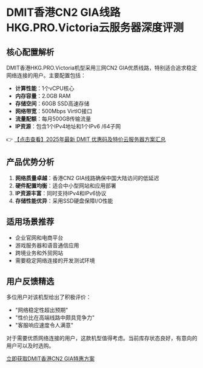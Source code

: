 # DMIT香港CN2 GIA线路HKG.PRO.Victoria云服务器深度评测

## 核心配置解析
DMIT香港HKG.PRO.Victoria机型采用三网CN2 GIA优质线路，特别适合追求稳定网络连接的用户。主要配置包括：

- **计算性能**：1个vCPU核心
- **内存容量**：2.0GB RAM
- **存储空间**：60GB SSD高速存储
- **网络带宽**：500Mbps VirtIO接口
- **流量配额**：每月500GB传输流量
- **IP资源**：包含1个IPv4地址和1个IPv6 /64子网

👉 [【点击查看】2025年最新 DMIT 优惠码及特价云服务器方案汇总](https://bit.ly/dmit_coupon)

## 产品优势分析
1. **网络质量卓越**：香港CN2 GIA线路确保中国大陆访问的低延迟
2. **硬件配置均衡**：适合中小型网站和应用部署
3. **IP资源丰富**：同时支持IPv4和IPv6协议
4. **存储性能优异**：采用SSD硬盘保障I/O性能

## 适用场景推荐
- 企业官网和电商平台
- 游戏服务器和语音通信应用
- 跨境业务和外贸网站
- 需要稳定网络连接的开发测试环境

## 用户反馈精选
多位用户对该机型给出了积极评价：
- "网络稳定性超出预期"
- "性价比在高端线路中颇具竞争力"
- "客服响应速度令人满意"

对于需要优质网络连接的用户，这款机型值得考虑。当前库存状态良好，有意向的用户可以及时选购。

[立即获取DMIT香港CN2 GIA特惠方案](https://bit.ly/dmit_coupon)